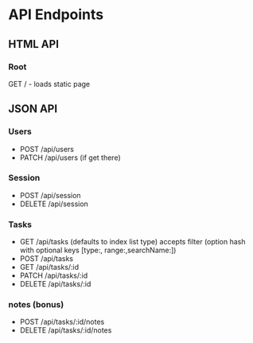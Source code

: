 # API Endpoints

## HTML API

### Root

GET / - loads static page

## JSON API

### Users

  * POST /api/users
  * PATCH /api/users (if get there)

### Session

  * POST /api/session
  * DELETE /api/session

### Tasks

  * GET /api/tasks  (defaults to index list type)
    accepts filter (option hash with optional keys [type:, range:,searchName:])
  * POST /api/tasks
  * GET /api/tasks/:id
  * PATCH /api/tasks/:id
  * DELETE /api/tasks/:id

### notes (bonus)
  * POST /api/tasks/:id/notes
  * DELETE /api/tasks/:id/notes
